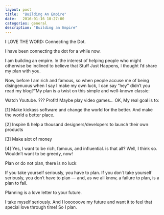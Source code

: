 ```yaml
---
layout: post
title:  "Building An Empire"
date:   2016-01-16 10:27:00
categories: general
description: "Building an Empire"
---
```


I LOVE THE WORD: Connecting the Dot. 

I have been connecting the dot for a while now. 

I am building an empire. In the interest of helping people who might otherwise be inclined to believe that Stuff Just Happens, I thought I’d share my plan with you.

Now, before I am rich and famous, so when people accuse me of being disingenuous when I say I make my own luck, I can say “hey" didn’t you read my blog?”My plan is a twist on this simple and well-known classic:

Watch Youtube.
???
Profit!
Maybe play video games…
OK, My real goal is to:

[1]	Make kickass software and change the world for the better. And make the world a better place.

[2]	Inspire & help a thousand designers/developers to launch their own products

[3]	Make alot of money

[4]	Yes, I want to be rich, famous, and influential. is that all? Well, I think so. Wouldn’t want to be greedy, now!

Plan or do not plan, there is no luck

If you take yourself seriously, you have to plan. If you don’t take yourself seriously, you don’t have to plan — and, as we all know, a failure to plan, is a plan to fail.

Planning is a love letter to your future. 

I take myself seriously. And I loooooove my future and want it to feel that special love through time! So I plan.

